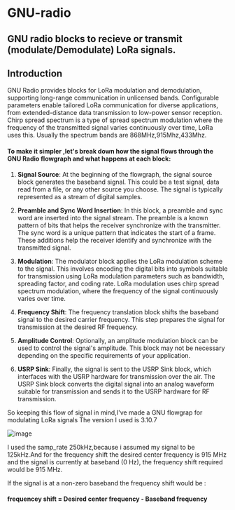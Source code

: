 # GNU-radio
## GNU radio blocks to recieve or transmit (modulate/Demodulate) LoRa signals.
## Introduction
GNU Radio provides blocks for LoRa modulation and demodulation, supporting long-range communication in unlicensed bands. Configurable parameters enable tailored LoRa communication for diverse applications, from extended-distance data transmission to low-power sensor reception.
Chirp spread spectrum is a type of spread spectrum modulation where the frequency of the transmitted signal varies continuously over time, LoRa uses this. Usually the spectrum bands are 868MHz,915Mhz,433Mhz.
#### To make it simpler ,let's break down how the signal flows through the GNU Radio flowgraph and what happens at each block:


1.  **Signal Source**: At the beginning of the flowgraph, the signal source block generates the baseband signal. This could be a test signal, data read from a file, or any other source you choose. The signal is typically represented as a stream of digital samples.
    
2.  **Preamble and Sync Word Insertion**: In this block, a preamble and sync word are inserted into the signal stream. The preamble is a known pattern of bits that helps the receiver synchronize with the transmitter. The sync word is a unique pattern that indicates the start of a frame. These additions help the receiver identify and synchronize with the transmitted signal.
    
3.  **Modulation**: The modulator block applies the LoRa modulation scheme to the signal. This involves encoding the digital bits into symbols suitable for transmission using LoRa modulation parameters such as bandwidth, spreading factor, and coding rate. LoRa modulation uses chirp spread spectrum modulation, where the frequency of the signal continuously varies over time.
    
4.  **Frequency Shift**: The frequency translation block shifts the baseband signal to the desired carrier frequency. This step prepares the signal for transmission at the desired RF frequency.
    
5.  **Amplitude Control**: Optionally, an amplitude modulation block can be used to control the signal's amplitude. This block may not be necessary depending on the specific requirements of your application.
    
6.  **USRP Sink**: Finally, the signal is sent to the USRP Sink block, which interfaces with the USRP hardware for transmission over the air. The USRP Sink block converts the digital signal into an analog waveform suitable for transmission and sends it to the USRP hardware for RF transmission.

   
So keeping this flow of signal in mind,I've made a GNU flowgrap for modulating LoRa signals
The version I used is 3.10.7

![image](https://github.com/Ritikakdr/GNU-radio/assets/116477443/a64bf525-35dc-4448-978e-288692457fe7)

I used the samp_rate 250kHz,because i assumed my signal to be 125kHz.And for the frequency shift the desired center frequency is 915 MHz and the signal is currently at baseband (0 Hz), the frequency shift required would be 915 MHz. 


If the signal is at a non-zero baseband the frequency shift would be :

#### frequencey shift = Desired center frequency - Baseband frequency
